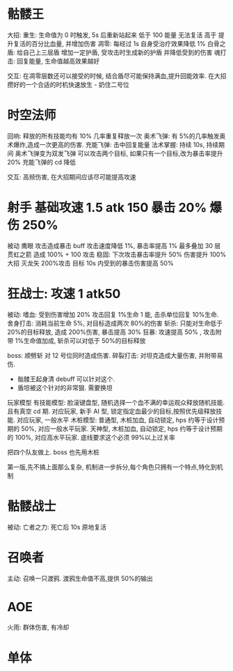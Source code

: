 # 骷髅王

大招: 重生: 生命值为 0 时触发, 5s 后重新站起来 低于 100 能量 无法复活 高于 提升复活的百分比血量, 并增加伤害
凋零: 每经过 1s 自身受治疗效果降低 1%
白骨之盾: 给自己上三层盾 增加一定护盾, 受攻击时生成新的护盾 并降低受到的伤害
魂打击: 回复能量, 生命值越高效果越好

交互:
在凋零层数还可以接受的时候, 结合盾尽可能保持满血,提升回能效率. 在大招攒好的一个合适的时机快速放生 - 奶住二号位

# 时空法师

回响: 释放的所有技能均有 10% 几率重复释放一次
奥术飞弹: 有 5%的几率触发奥术爆炸,造成一次更高的伤害.
充能飞弹: 击中回复能量
法术掌握: 持续 10s, 持续期间 奥术飞弹变为双发飞弹 可以攻击两个目标, 如果只有一个目标,改为暴击率提升 20%
充能飞弹的 cd 降低

交互:
高频伤害, 在大招期间应该尽可能提高攻速

# 射手 基础攻速 1.5 atk 150 暴击 20% 爆伤 250%

被动 鹰眼 攻击造成暴击 buff 攻击速度降低 1%, 暴击率提高 1% 最多叠加 30 层
贯虹之箭 造成 100% + 100 攻击
稳固: 下次攻击暴击率提升 50% 伤害提升 100%
大招 灭龙矢 200%攻击 目标 10s 内受到的暴击伤害提高 50%

# 狂战士: 攻速 1 atk50

被动: 嗜血: 受到伤害增加 20% 攻击回复 1%生命 1 能, 击杀单位回复 10%生命.
舍身打击: 消耗当前生命 5%, 对目标造成两次 80%的伤害
斩杀: 只能对生命低于 20%的目标释放, 造成 200%伤害, 暴击提高 30%
狂暴: 攻速提高 50% , 攻击附带 1%生命值加成, 斩杀可以对低于 50%的目标释放

boss:
顺劈斩 对 12 号位同时造成伤害.
碎裂打击: 对坦克造成大量伤害, 并附带易伤.

- 骷髅王起身清 debuff 可以针对这个.
- 盾坦被这个针对的非常狠. 需要换坦

玩家模型
有技能模型:
脸滚键盘型, 随机选择一个血不满的幸运观众释放随机技能. 且有真空 cd 期. 对应玩家, 新手
AI 型, 锁定指定血最少的目标,按照优先级释放技能. 对应玩家, 一般水平
木桩模型:
普通型, 木桩加血, 自动锁定, hps 约等于设计预期的 50%, 对应一般水平玩家.
天神型, 木桩加血, 自动锁定, hps 约等于设计预期的 100%, 对应高水平玩家. 底线要求这个必须 99%以上过关率

把四个队友做上.
boss 也先用木桩

第一版,先不搞上面那么复杂, 机制进一步拆分,每个角色只拥有一个特点,特化到机制

# 骷髅战士

被动: 亡者之力: 死亡后 10s 原地复活

# 召唤者

主动: 召唤一只渡鸦. 渡鸦生命值不高,提供 50%的输出

# AOE

火雨: 群体伤害, 有冷却

# 单体

